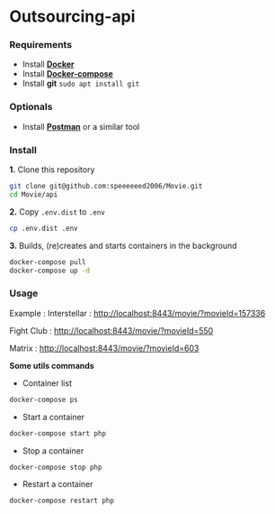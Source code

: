 # Outsourcing-api

### Requirements

- Install [**Docker**](https://docs.docker.com/install/linux/docker-ce/ubuntu/#extra-steps-for-aufs)
- Install [**Docker-compose**](http://docs.docker.com/compose/install/)
- Install **git** `sudo apt install git`
 
### Optionals

- Install [**Postman**](https://www.getpostman.com/apps) or a similar tool

### Install

**1.** Clone this repository
```bash
git clone git@github.com:speeeeeed2006/Movie.git
cd Movie/api
```

**2.** Copy `.env.dist` to `.env`
```bash
cp .env.dist .env
```

**3.** Builds, (re)creates and starts containers in the background
```bash
docker-compose pull
docker-compose up -d
```

### Usage
Example :
Interstellar : [http://localhost:8443/movie/?movieId=157336](http://localhost:8443/movie/?movieId=157336)

Fight Club : [http://localhost:8443/movie/?movieId=550](http://localhost:8443/movie/?movieId=550)

Matrix : [http://localhost:8443/movie/?movieId=603](http://localhost:8443/movie/?movieId=603)

**Some utils commands**

- Container list
```bash
docker-compose ps
```

- Start a container
```bash
docker-compose start php
```

- Stop a container
```bash
docker-compose stop php
```

- Restart a container
```bash
docker-compose restart php
```
